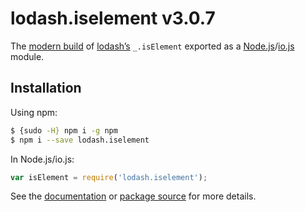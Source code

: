 # lodash.iselement v3.0.7

The [modern build](https://github.com/lodash/lodash/wiki/Build-Differences) of [lodash’s](https://lodash.com/) `_.isElement` exported as a [Node.js](http://nodejs.org/)/[io.js](https://iojs.org/) module.

## Installation

Using npm:

```bash
$ {sudo -H} npm i -g npm
$ npm i --save lodash.iselement
```

In Node.js/io.js:

```js
var isElement = require('lodash.iselement');
```

See the [documentation](https://lodash.com/docs#isElement) or [package source](https://github.com/lodash/lodash/blob/3.0.7-npm-packages/lodash.iselement) for more details.
